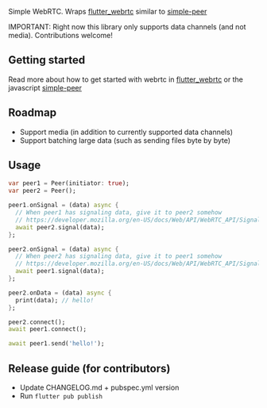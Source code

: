 Simple WebRTC. Wraps [flutter_webrtc](https://github.com/flutter-webrtc/flutter-webrtc) similar to [simple-peer](https://github.com/feross/simple-peer)

IMPORTANT: Right now this library only supports data channels (and not media). Contributions welcome!

## Getting started

Read more about how to get started with webrtc in [flutter_webrtc](https://github.com/flutter-webrtc/flutter-webrtc) or the javascript [simple-peer](https://github.com/feross/simple-peer)

## Roadmap

- Support media (in addition to currently supported data channels)
- Support batching large data (such as sending files byte by byte)

## Usage

```dart
var peer1 = Peer(initiator: true);
var peer2 = Peer();

peer1.onSignal = (data) async {
  // When peer1 has signaling data, give it to peer2 somehow
  // https://developer.mozilla.org/en-US/docs/Web/API/WebRTC_API/Signaling_and_video_calling#the_signaling_server
  await peer2.signal(data);
};

peer2.onSignal = (data) async {
  // When peer2 has signaling data, give it to peer1 somehow
  // https://developer.mozilla.org/en-US/docs/Web/API/WebRTC_API/Signaling_and_video_calling#the_signaling_server
  await peer1.signal(data);
};

peer2.onData = (data) async {
  print(data); // hello!
};

peer2.connect();
await peer1.connect();

await peer1.send('hello!');
```

## Release guide (for contributors)

- Update CHANGELOG.md + pubspec.yml version
- Run `flutter pub publish`
